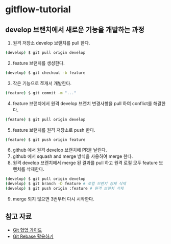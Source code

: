 # gitflow-tutorial

## develop 브랜치에서 새로운 기능을 개발하는 과정
1. 원격 저장소 develop 브랜치를 pull 한다.
```bash
(develop) $ git pull origin develop	
```
2. feature 브랜치를 생성한다.
```bash
(develop) $ git checkout -b feature
```
3. 작은 기능으로 쪼개서 개발한다. 
```bash
(feature) $ git commit -m "..."
```
4. feature 브랜치에서 원격 develop 브랜치 변경사항을 pull 하여 conflict를 해결한다.
```bash
(feature) $ git pull origin develop
```
5. feature 브랜치를 원격 저장소로 push 한다.
```bash
(feature) $ git push origin feature
```
6. github 에서 원격 develop 브랜치에 PR을 날린다.
7. github 에서 squash and merge 방식을 사용하여 merge 한다.
8. 원격 develop 브랜치에서 merge 된 결과를 pull 하고 원격 로컬 모두 feature 브랜치를 삭제한다. 
```bash
(develop) $ git pull origin develop
(develop) $ git branch -D feature # 로컬 브랜치 강제 삭제
(develop) $ git push origin :feature # 원격 브랜치 삭제
```
9. merge 되지 않으면 3번부터 다시 시작한다.

## 참고 자료
* [Git 협업 가이드](https://velog.io/@jinuku/Git-%ED%98%91%EC%97%85-%EA%B0%80%EC%9D%B4%EB%93%9C)
* [Git Rebase 활용하기](https://velog.io/@godori/Git-Rebase)
